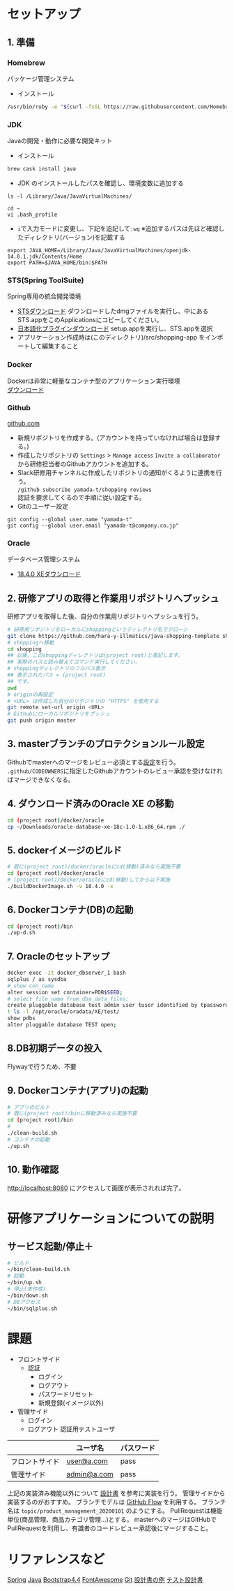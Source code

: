 # セットアップ
## 1. 準備
### Homebrew
パッケージ管理システム
  * インストール
```bash
/usr/bin/ruby -e "$(curl -fsSL https://raw.githubusercontent.com/Homebrew/install/master/install)"
```

### JDK
Javaの開発・動作に必要な開発キット
  * インストール
```bash
brew cask install java
```
  * JDK のインストールしたパスを確認し、環境変数に追加する
```
ls -l /Library/Java/JavaVirtualMachines/
```
```
cd ~
vi .bash_profile
```
  * `i`で入力モードに変更し、下記を追記して`:wq`
※追加するパスは先ほど確認したディレクトリ(バージョン)を記載する
```
export JAVA_HOME=/Library/Java/JavaVirtualMachines/openjdk-14.0.1.jdk/Contents/Home
export PATH=$JAVA_HOME/bin:$PATH
```

### STS(Spring ToolSuite)
Spring専用の統合開発環境
  * [STSダウンロード](https://spring.io/tools)
ダウンロードしたdmgファイルを実行し、中にあるSTS.appをこのApplicationsにコピーしてください。
  * [日本語化プラグインダウンロード](https://mergedoc.osdn.jp)
setup.appを実行し、STS.appを選択
  * アプリケーション作成時は(このディレクトリ)/src/shopping-app をインポートして編集すること

### Docker
Dockerは非常に軽量なコンテナ型のアプリケーション実行環境  
 [ダウンロード](https://www.docker.com/docker-mac)
### Github
 [github.com](https://github.com/)
  * 新規リポジトリを作成する。(アカウントを持っていなければ場合は登録する。)
  * 作成したリポジトリの `Settings` > `Manage access` `Invite a collaborator` から研修担当者のGithubアカウントを追加する。
  * Slack研修用チャンネルに作成したリポジトリの通知がくるように連携を行う。<br>
    `/github subscribe yamada-t/shopping reviews`<br>
    認証を要求してくるので手順に従い設定する。
* Gitのユーザー設定<br>
```base
git config --global user.name "yamada-t"
git config --global user.email "yamada-t@company.co.jp"
```
### Oracle 
データベース管理システム
 * [18.4.0 XEダウンロード](https://www.oracle.com/jp/database/technologies/xe18c-downloads.html)
<!--
### DB作成〜起動

```
cd ../bin 
./1-sysdba.sh
./init-db.sh
```
(失敗したら、時間を置いて、もう一度実行)
```
CREATE TABLESPACE my_data DATAFILE '/u01/app/oracle/oradata/MY_DATA.dbf' SIZE 200M  SEGMENT SPACE MANAGEMENT AUTO;
CREATE USER testuser IDENTIFIED BY "DB_USER_PASSWORD" DEFAULT TABLESPACE my_data TEMPORARY TABLESPACE temp;
GRANT DBA TO testuser ;
quit;
```

```
./sqlplus.sh
```

```
create table STAFF (
    EMP_ID     number primary key,
    STAFF_NAME varchar2(100)
);
insert into STAFF (EMP_ID, STAFF_NAME) values (1, 'TakamotoSan');
commit;
exit
```

```
./clean-build.sh
```

```
./up.sh
```

```
localhost:8080/query
```

!!!!!!!!!!!!!!!!!!!!!!
!!!!!!!!!!!!!!!!!!!!!!
-->
## 2. 研修アプリの取得と作業用リポジトリへプッシュ
研修アプリを取得した後、自分の作業用リポジトリへプッシュを行う。
```bash
# 研修用リポジトリをローカルにshoppingというディレクトリ名でクローン
git clone https://github.com/hara-y-illmatics/java-shopping-template shopping
# shoppingへ移動
cd shopping
## 以後、このshoppingディレクトリは(project root)と表記します。
## 実際のパスと読み替えてコマンド実行してください。
# shoppingディレクトリのフルパス表示
## 表示されたパス = (project root)
## です。
pwd
# originの再設定
# <URL> は作成した自分のリポジトリの "HTTPS" を使用する
git remote set-url origin <URL>
# Githubにローカルリポジトリをプッシュ
git push origin master
```
## 3. masterブランチのプロテクションルール設定
Githubでmasterへのマージをレビュー必須とする[設定](https://drive.google.com/drive/folders/1jwtMsaLBwvPpkmjvfqIdrkwqHWQXjq7k?usp=sharing)を行う。
`.github/CODEOWNERS`に指定したGithubアカウントのレビュー承認を受けなければマージできなくなる。
## 4. ダウンロード済みのOracle XE の移動
```bash
cd (project root)/docker/oracle
cp ~/Downloads/oracle-database-xe-18c-1.0-1.x86_64.rpm ./
```
## 5. dockerイメージのビルド
```bash
# 既に(project root)/docker/oracleにcd(移動)済みなら実施不要
cd (project root)/docker/oracle
# (project root)/docker/oracleにcd(移動)してから以下実施
./buildDockerImage.sh -v 18.4.0 -x
```
## 6. Dockerコンテナ(DB)の起動
```bash
cd (project root)/bin
./up-d.sh
```
## 7. Oracleのセットアップ
```bash
docker exec -it docker_dbserver_1 bash
sqlplus / as sysdba
# show con_name
alter session set container=PDB$SEED;
# select file_name from dba_data_files;
create pluggable database test admin user tuser identified by tpassword file_name_convert = ('/opt/oracle/oradata/XE/pdbseed/', '/opt/oracle/oradata/XE/test/');
! ls -l /opt/oracle/oradata/XE/test/
show pdbs
alter pluggable database TEST open;
```
## 8.DB初期データの投入
Flywayで行うため、不要

## 9. Dockerコンテナ(アプリ)の起動
```bash
# アプリのビルド
# 既に(project root)/binに移動済みなら実施不要
cd (project root)/bin
# 
./clean-build.sh
# コンテナの起動
./up.sh
```
## 10. 動作確認
[http://localhost:8080](http://localhost:8080) にアクセスして画面が表示されれば完了。

# 研修アプリケーションについての説明
<!--
```
~/shopping
├── laradock     # Laradockディレクトリ(docker~系のコマンドはここで実行)
├── .laradock    # データディレクトリ(MySQLのデータベースはここに保存)
└── application  # プロジェクトディレクトリ(機能追加はここに対して行う)
```
-->
## サービス起動/停止＋
```bash
# ビルド
~/bin/clean-build.sh
# 起動
~/bin/up.sh
# 停止(未作成)
~/bin/down.sh
# DBアクセス
~/bin/sqlplus.sh
```
# 課題
* フロントサイド
  * 認証
    * ログイン
    * ログアウト
    * パスワードリセット
    * 新規登録(イメージ以外)
* 管理サイド
  * ログイン
  * ログアウト
認証用テストユーザ

| |ユーザ名|パスワード|
|------|------|------|
|フロントサイド|user@a.com|pass|
|管理サイド|admin@a.com|pass|

上記の実装済み機能以外について [設計書](https://drive.google.com/drive/folders/1VRGeN6YdkE5EmyPEBiIkk0y2TneF3RH2?usp=sharing) を参考に実装を行う。
管理サイドから実装するのがおすすめ。
ブランチモデルは [GitHub Flow](https://tracpath.com/bootcamp/learning_git_github_flow.html) を利用する。
ブランチ名は `topic/product_management_20200101` のようにする。
PullRequestは機能単位(商品管理、商品カテゴリ管理...)とする。
masterへのマージはGitHubでPullRequestを利用し、有識者のコードレビュー承認後にマージすること。
# リファレンスなど
[Spring](https://spring.pleiades.io)
[Java](https://kazurof.github.io/GoogleJavaStyle-ja/)
[Bootstrap4.4](https://getbootstrap.com/docs/4.4/getting-started/introduction/)
[FontAwesome](https://fontawesome.com/)
[Git](https://git-scm.com/book/ja/v2)
[設計書の例](https://pm-rasinban.com/bd-write)
[テスト設計書](https://docs.google.com/spreadsheets/d/1eAcfaLHgvd0X8Bomp7Be1qAVlkXLonyHEdmTw5qP91s/edit?usp=sharing)
